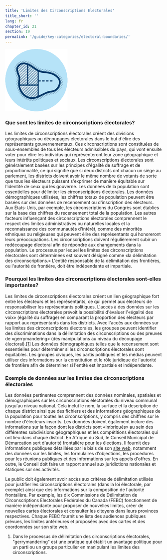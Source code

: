 ```yaml
---
title: 'Limites des Circonscriptions Electorales'
title_short: ''
lang: fr
chapter_id: 21
section: 19
permalink: '/guide/key-categories/electoral-boundaries/'
---
```


![Electoral Boundaries](/assets/images/inventory/categories/electoral-boundaries.png)

### Que sont les limites de circonscriptions électorales?

Les limites de circonscriptions électorales créent des divisions géographiques ou découpages électorales dans le but d'élire des représentants gouvernementaux. Ces circonscriptions sont constituées de sous-ensembles de tous les électeurs admissibles du pays, qui vont ensuite voter pour élire les individus qui représenteront leur zone géographique et leurs intérêts politiques et sociaux. Les circonscriptions électorales sont généralement basées sur les principes d'égalité de suffrage et de proportionnalité, ce qui signifie que si deux districts ont chacun un siège au parlement, les districts doivent avoir le même nombre de votants de sorte que tous les électeurs puissent s'exprimer de manière équitable sur l'identité de ceux qui les gouverne. Les données de la population sont essentielles pour délimiter les circonscriptions électorales. Les données démographiques utilisées, les chiffres totaux de population peuvent être basées sur des données de recensement ou d'inscription des électeurs. Aux États-Unis, par exemple, les circonscriptions du Congrès sont établies sur la base des chiffres du recensement total de la population. Les autres facteurs influençant des circonscriptions électorales comprennent le respect des limites administratives ou naturelles locales et la reconnaissance des communautés d'intérêt, comme des minorités ethniques ou religieuses qui peuvent élire des représentants qui honoreront leurs préoccupations. Les circonscriptions doivent régulièrement subir un redécoupage électoral afin de répondre aux changements dans la population. Le processus par lequel les limites des circonscriptions électorales sont déterminées est souvent désigné comme «la délimitation des circonscriptions.» L'entité responsable de la délimitation des frontières, ou l'autorité de frontière, doit être indépendante et impartiale.

### Pourquoi les limites des circonscriptions électorales sont-elles importantes?

Les limites de circonscriptions électorales créent un lien géographique fort entre les électeurs et les représentants, ce qui permet aux électeurs de responsabiliser les représentants politiques. L'accès à des données sur les circonscriptions électorales prévoit la possibilité d'évaluer l'«égalité des voix» (égalité du suffrage) en comparant la proportion des électeurs par rapport aux représentants dans les districts. Avec l'accès aux données sur les limites des circonscriptions électorales, les groupes peuvent identifier des discriminations dans la délimitation des circonscriptions ou des preuves de «gerrymandering» (des manipulations au niveau du découpage électoral).[\[1\]](#footnote-1) Les données démographiques telles que le recensement sont essentielles pour déterminer si les circonscriptions électorales sont équitables. Les groupes civiques, les partis politiques et les médias peuvent utiliser des informations sur la constitution et le rôle juridique de l'autorité de frontière afin de déterminer si l'entité est impartiale et indépendante.

### Exemple de données sur les limites des circonscriptions électorales

Les données pertinentes comprennent des données nominales, spatiales et démographiques sur les circonscriptions électorales du niveau communal jusqu'au niveau national. Cela inclut le nom, la surface et la description de chaque district ainsi que des fichiers et des informations géographiques de la population pour toutes les circonscriptions, y compris des chiffres sur le nombre d'électeurs inscrits. Les données doivent également inclure des informations sur la façon dont les districts sont «imbriqués» au sein des différentes subdivisions géographiques et les compétitions électorales qui ont lieu dans chaque district. En Afrique du Sud, le Conseil Municipal de Démarcation sert d'autorité frontalière pour les élections. Il fournit des informations publiques détaillées par le biais de son [site web](http://www.demarcation.org.za/), notamment des données sur les limites, les formulaires d'objections, les procédures pour les réunions publiques et des informations sur les appels d'offres. En outre, le Conseil doit faire un rapport annuel aux juridictions nationales et étatiques sur ses activités.

Le public doit également avoir accès aux critères de délimitation utilisés pour justifier les circonscriptions électorales (dans la loi électorale, par exemple) ainsi que des informations sur la composition de l'autorité frontalière. Par exemple, les dix Commissions de Délimitation de Circonscriptions Electorales Fédérales du Canada (FEBC) fonctionnent de manière indépendante pour proposer de nouvelles limites, créer de nouvelles cartes électorales et consulter les citoyens dans leurs provinces respectives. Chaque FEBC fournit une liste des audiences publiques prévues, les limites antérieures et proposées avec des cartes et des coordonnées sur son site web.

1.  [](#reference-1)Dans le processus de délimitation des circonscriptions électorales, "gerrymandering" est une pratique qui établit un avantage politique pour un parti ou un groupe particulier en manipulant les limites des circonscriptions.
